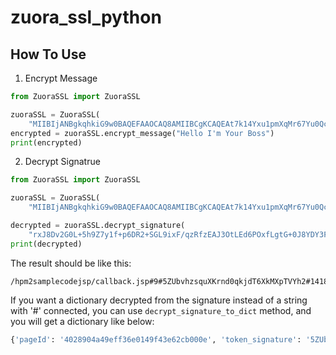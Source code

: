 zuora_ssl_python
================

## How To Use

1. Encrypt Message

```python
from ZuoraSSL import ZuoraSSL

zuoraSSL = ZuoraSSL(
    "MIIBIjANBgkqhkiG9w0BAQEFAAOCAQ8AMIIBCgKCAQEAt7k14Yxu1pmXqMr67Yu0QcPFbY3R+S/AKjFpoyQJtMo2oTJAoDrcKKijN/40w9KCMxYqxCNrgez996zPIl7QRPGtuqv7F6Y0hi4pSrRtm+C2spf9T5PVrpcAf0tr0vglkW+cttMmQQ1/dwNDT7zRxTlSReQvkQ1aieEGiitBkkmnI0ThhUubJCTI90u4NO5fIkWJodbxsZ0w9eEJ3IpPCGEwjOkrTQtoa0IfacdMW7nxOQEvWiUQ2Pq154sNTfVRjCZsjugl8zkCLcp8IPqJ4rkNQu8WyylPb5Rp74I6nKSuNJkLGV8DoHHOTMuT4521oksrzrYs2NOtDlC0R+Ba0wIDAQAB")
encrypted = zuoraSSL.encrypt_message("Hello I'm Your Boss")
print(encrypted)
```

2. Decrypt Signatrue

```python
from ZuoraSSL import ZuoraSSL

zuoraSSL = ZuoraSSL(
    "MIIBIjANBgkqhkiG9w0BAQEFAAOCAQ8AMIIBCgKCAQEAt7k14Yxu1pmXqMr67Yu0QcPFbY3R+S/AKjFpoyQJtMo2oTJAoDrcKKijN/40w9KCMxYqxCNrgez996zPIl7QRPGtuqv7F6Y0hi4pSrRtm+C2spf9T5PVrpcAf0tr0vglkW+cttMmQQ1/dwNDT7zRxTlSReQvkQ1aieEGiitBkkmnI0ThhUubJCTI90u4NO5fIkWJodbxsZ0w9eEJ3IpPCGEwjOkrTQtoa0IfacdMW7nxOQEvWiUQ2Pq154sNTfVRjCZsjugl8zkCLcp8IPqJ4rkNQu8WyylPb5Rp74I6nKSuNJkLGV8DoHHOTMuT4521oksrzrYs2NOtDlC0R+Ba0wIDAQAB")

decrypted = zuoraSSL.decrypt_signature(
    "rxJ8Dv2G0L+5h9Z7y1f+p6DR2+SGL9ixF/qzRfzEAJ3OtLEd6POxfLgtG+0J8YDY3FuO3FpAGZotdOcQarnYMkbjkWOBNgMA9kmEZaZnEeXUuYJn5eSb0wtO3Vqh65xK6vFAeuFH/ONaeuRvN34a3mUn1p/9jw+PF1dpMBdTHFo94ezPQL0q6yP/TTKSQLEk9E+f9yRcBTW4ZbqhvwFSD8Xzi1URrr6cpkVNP+tatYFzHnBFNDzIl2ZuKU97L2Ao/DChy/mJ2hhHNtx7XzXGmXVRQnUEeXSvguwi+s9Ktb6cxmh05g5P/SEsYJymHDsdDumx0cXJD+SkkntuK1omgg==")
print(decrypted)

```

The result should be like this:
```
/hpm2samplecodejsp/callback.jsp#9#5ZUbvhzsquXKrnd0qkjdT6XkMXpTVYh2#1418192059150#4028904a49eff36e0149f43e62cb000e
```

If you want a dictionary decrypted from the signature instead of a string with '#' connected,  you can use `decrypt_signature_to_dict` method, and you will get a dictionary like below:

```python
{'pageId': '4028904a49eff36e0149f43e62cb000e', 'token_signature': '5ZUbvhzsquXKrnd0qkjdT6XkMXpTVYh2', 'timestamp_signature': '1418192059150', 'url_signature': '/hpm2samplecodejsp/callback.jsp', 'tenantId': '9'}
```
